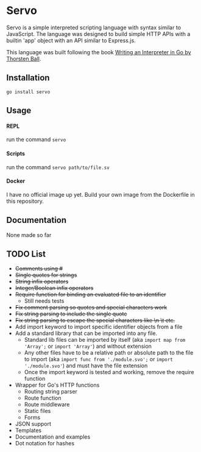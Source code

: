 # Servo

Servo is a simple interpreted scripting language with syntax similar to JavaScript. The language was designed to build simple HTTP APIs with a builtin 'app' object with an API similar to Express.js.

This language was built following the book [Writing an Interpreter in Go by Thorsten Ball](https://interpreterbook.com/).

## Installation

`go install servo`

## Usage

#### REPL

run the command `servo`

#### Scripts

run the command `servo path/to/file.sv`

#### Docker

I have no official image up yet. Build your own image from the Dockerfile in this repository.

## Documentation

None made so far

## TODO List

  * ~~Comments using #~~
  * ~~Single quotes for strings~~
  * ~~String infix operators~~
  * ~~Integer/Boolean infix operators~~
  * ~~Require function for binding an evaluated file to an identifier~~
    - Still needs tests
  * ~~Fix comment parsing so quotes and special characters work~~
  * ~~Fix string parsing to include the single quote~~
  * ~~Fix string parsing to escape the special characters like \n \t etc.~~
  * Add import keyword to import specific identifier objects from a file
  * Add a standard library that can be imported into any file.
    - Standard lib files can be imported by itself (aka `import map from 'Array';` or `import 'Array'`) and without extension
    - Any other files have to be a relative path or absolute path to the file to import (aka `import func from './module.svo';` or `import './module.svo'`) and must have the file extension
    - Once the import keyword is tested and working, remove the require function
  * Wrapper for Go's HTTP functions
    - Routing string parser
    - Route function
    - Route middleware
    - Static files
    - Forms
  * JSON support
  * Templates
  * Documentation and examples
  * Dot notation for hashes
